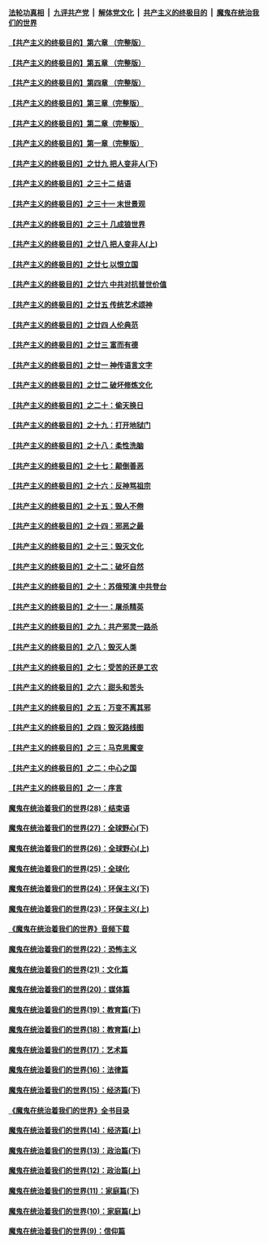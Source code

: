 ####  [法轮功真相](../../../../basic/blob/master/README.md?t=12271101) &nbsp;|&nbsp; [九评共产党](../../../../9ping.md/blob/master/README.md?t=12271101) &nbsp;|&nbsp; [解体党文化](../../../../jtdwh.md/blob/master/README.md?t=12271101)  &nbsp;|&nbsp; [共产主义的终极目的](../../../../gczydzjmd.md/blob/master/README.md?t=12271101) &nbsp;|&nbsp; [魔鬼在统治我们的世界](../../../../mgztzwmdsj.md/blob/master/README.md?t=12271101) 

#### [【共产主义的终极目的】第六章 （完整版）](../pages/nsc422/n11428913.md?t=12271101) 

#### [【共产主义的终极目的】第五章 （完整版）](../pages/nsc422/n11428912.md?t=12271101) 

#### [【共产主义的终极目的】第四章 （完整版）](../pages/nsc422/n11428907.md?t=12271101) 

#### [【共产主义的终极目的】第三章（完整版）](../pages/nsc422/n11428848.md?t=12271101) 

#### [【共产主义的终极目的】第二章（完整版）](../pages/nsc422/n11428831.md?t=12271101) 

#### [【共产主义的终极目的】第一章（完整版）](../pages/nsc422/n11417651.md?t=12271101) 

#### [【共产主义的终极目的】之廿九 把人变非人(下)](../pages/nsc422/n11344140.md?t=12271101) 

#### [【共产主义的终极目的】之三十二 结语](../pages/nsc422/n11360535.md?t=12271101) 

#### [【共产主义的终极目的】之三十一 末世景观](../pages/nsc422/n11351129.md?t=12271101) 

#### [【共产主义的终极目的】之三十 几成狼世界](../pages/nsc422/n11348280.md?t=12271101) 

#### [【共产主义的终极目的】之廿八 把人变非人(上)](../pages/nsc422/n11340492.md?t=12271101) 

#### [【共产主义的终极目的】之廿七 以恨立国](../pages/nsc422/n11336944.md?t=12271101) 

#### [【共产主义的终极目的】之廿六 中共对抗普世价值](../pages/nsc422/n11324785.md?t=12271101) 

#### [【共产主义的终极目的】之廿五 传统艺术颂神](../pages/nsc422/n11296396.md?t=12271101) 

#### [【共产主义的终极目的】之廿四 人伦典范](../pages/nsc422/n11296397.md?t=12271101) 

#### [【共产主义的终极目的】之廿三 富而有德](../pages/nsc422/n11283598.md?t=12271101) 

#### [【共产主义的终极目的】之廿一 神传语言文字](../pages/nsc422/n11263265.md?t=12271101) 

#### [【共产主义的终极目的】之廿二 破坏修炼文化](../pages/nsc422/n11245728.md?t=12271101) 

#### [【共产主义的终极目的】之二十：偷天换日](../pages/nsc422/n11238846.md?t=12271101) 

#### [【共产主义的终极目的】之十九：打开地狱门](../pages/nsc422/n11206376.md?t=12271101) 

#### [【共产主义的终极目的】之十八：柔性洗脑](../pages/nsc422/n11199994.md?t=12271101) 

#### [【共产主义的终极目的】之十七：颠倒善恶](../pages/nsc422/n11179782.md?t=12271101) 

#### [【共产主义的终极目的】之十六：反神骂祖宗](../pages/nsc422/n11166798.md?t=12271101) 

#### [【共产主义的终极目的】之十五：毁人不倦](../pages/nsc422/n11166792.md?t=12271101) 

#### [【共产主义的终极目的】之十四：邪恶之最](../pages/nsc422/n11150249.md?t=12271101) 

#### [【共产主义的终极目的】之十三：毁灭文化](../pages/nsc422/n11135227.md?t=12271101) 

#### [【共产主义的终极目的】之十二：破坏自然](../pages/nsc422/n11135214.md?t=12271101) 

#### [【共产主义的终极目的】之十：苏俄预演 中共登台](../pages/nsc422/n11118424.md?t=12271101) 

#### [【共产主义的终极目的】之十一：屠杀精英](../pages/nsc422/n11118442.md?t=12271101) 

#### [【共产主义的终极目的】之九：共产邪灵一路杀](../pages/nsc422/n11114139.md?t=12271101) 

#### [【共产主义的终极目的】之八：毁灭人类](../pages/nsc422/n11108503.md?t=12271101) 

#### [【共产主义的终极目的】之七：受苦的还是工农](../pages/nsc422/n11101809.md?t=12271101) 

#### [【共产主义的终极目的】之六：甜头和苦头](../pages/nsc422/n11096971.md?t=12271101) 

#### [【共产主义的终极目的】之五：万变不离其邪](../pages/nsc422/n11091285.md?t=12271101) 

#### [【共产主义的终极目的】之四：毁灭路线图](../pages/nsc422/n11086284.md?t=12271101) 

#### [【共产主义的终极目的】之三：马克思魔变](../pages/nsc422/n11061941.md?t=12271101) 

#### [【共产主义的终极目的】之二：中心之国](../pages/nsc422/n11047728.md?t=12271101) 

#### [【共产主义的终极目的】之一：序言](../pages/nsc422/n11086077.md?t=12271101) 

#### [魔鬼在统治着我们的世界(28)：结束语](../pages/nsc422/n10936246.md?t=12271101) 

#### [魔鬼在统治着我们的世界(27)：全球野心(下)](../pages/nsc422/n10928319.md?t=12271101) 

#### [魔鬼在统治着我们的世界(26)：全球野心(上)](../pages/nsc422/n10900318.md?t=12271101) 

#### [魔鬼在统治着我们的世界(25)：全球化](../pages/nsc422/n10788205.md?t=12271101) 

#### [魔鬼在统治着我们的世界(24)：环保主义(下)](../pages/nsc422/n10695307.md?t=12271101) 

#### [魔鬼在统治着我们的世界(23)：环保主义(上)](../pages/nsc422/n10688613.md?t=12271101) 

#### [《魔鬼在统治着我们的世界》音频下载](../pages/nsc422/n10635553.md?t=12271101) 

#### [魔鬼在统治着我们的世界(22)：恐怖主义](../pages/nsc422/n10614727.md?t=12271101) 

#### [魔鬼在统治着我们的世界(21)：文化篇](../pages/nsc422/n10597706.md?t=12271101) 

#### [魔鬼在统治着我们的世界(20)：媒体篇](../pages/nsc422/n10586579.md?t=12271101) 

#### [魔鬼在统治着我们的世界(19)：教育篇(下)](../pages/nsc422/n10564808.md?t=12271101) 

#### [魔鬼在统治着我们的世界(18)：教育篇(上)](../pages/nsc422/n10526970.md?t=12271101) 

#### [魔鬼在统治着我们的世界(17)：艺术篇](../pages/nsc422/n10499093.md?t=12271101) 

#### [魔鬼在统治着我们的世界(16)：法律篇](../pages/nsc422/n10485969.md?t=12271101) 

#### [魔鬼在统治着我们的世界(15)：经济篇(下)](../pages/nsc422/n10469975.md?t=12271101) 

#### [《魔鬼在统治着我们的世界》全书目录](../pages/nsc422/n10464261.md?t=12271101) 

#### [魔鬼在统治着我们的世界(14)：经济篇(上)](../pages/nsc422/n10457370.md?t=12271101) 

#### [魔鬼在统治着我们的世界(13)：政治篇(下)](../pages/nsc422/n10448270.md?t=12271101) 

#### [魔鬼在统治着我们的世界(12)：政治篇(上)](../pages/nsc422/n10444576.md?t=12271101) 

#### [魔鬼在统治着我们的世界(11)：家庭篇(下)](../pages/nsc422/n10440961.md?t=12271101) 

#### [魔鬼在统治着我们的世界(10)：家庭篇(上)](../pages/nsc422/n10435448.md?t=12271101) 

#### [魔鬼在统治着我们的世界(9)：信仰篇](../pages/nsc422/n10432159.md?t=12271101) 

